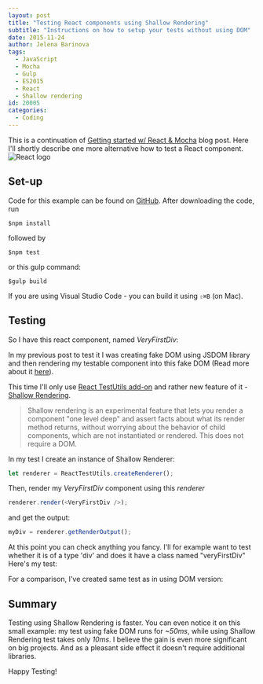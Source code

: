 ```yaml
---
layout: post
title: "Testing React components using Shallow Rendering"
subtitle: "Instructions on how to setup your tests without using DOM"
date: 2015-11-24
author: Jelena Barinova
tags:
  - JavaScript
  - Mocha
  - Gulp
  - ES2015
  - React
  - Shallow rendering
id: 20005
categories:
  - Coding
---
```


This is a continuation of [Getting started w/ React & Mocha](http://www.bebetterdeveloper.com/coding/getting-started-react-mocha.html) blog post. Here I'll shortly describe one more alternative how to test a React component.
<img src="{{ site.baseurl }}/img/post_img/react-logo.png" alt="React logo" class="right" />

## Set-up

Code for this example can be found on [GitHub](https://github.com/JelenaBarinova/react-mocha-example/tree/shallow-rendering). After downloading the code, run

~~~
$npm install
~~~

followed by

~~~
$npm test
~~~

or this gulp command:

~~~
$gulp build
~~~

If you are using Visual Studio Code - you can build it using `⇧⌘B` (on Mac).

## Testing

So I have this react component, named _VeryFirstDiv_:
<script src="https://gist.github.com/JelenaBarinova/04649597e425254ad5ae.js"></script>

In my previous post to test it I was creating fake DOM using JSDOM library and then rendering my testable component into this fake DOM (Read more about it [here](http://www.bebetterdeveloper.com/coding/getting-started-react-mocha.html#step-3-adding-first-mocha-test)).

This time I'll only use [React TestUtils add-on](https://www.npmjs.com/package/react-addons-test-utils) and rather new feature of it - [Shallow Rendering](https://facebook.github.io/react/docs/test-utils.html#shallow-rendering).

>Shallow rendering is an experimental feature that lets you render a component "one level deep" and assert facts about what its render method returns, without worrying about the behavior of child components, which are not instantiated or rendered. This does not require a DOM.

In my test I create an instance of Shallow Renderer:

~~~javascript
let renderer = ReactTestUtils.createRenderer();
~~~

Then, render my _VeryFirstDiv_ component using this _renderer_

~~~javascript
renderer.render(<VeryFirstDiv />);
~~~

and get the output:

~~~javascript
myDiv = renderer.getRenderOutput();
~~~

At this point you can check anything you fancy. I'll for example want to test whether it is of a type 'div' and does it have a class named "veryFirstDiv"
Here's my test:
<script src="https://gist.github.com/JelenaBarinova/ee83bdfc9330b14ee6d2.js"></script>

For a comparison, I've created same test as in using DOM version:
<script src="https://gist.github.com/JelenaBarinova/44b3a2a997865777a0b2.js"></script>

## Summary

Testing using Shallow Rendering is faster. You can even notice it on this small example: my test using fake DOM runs for _~50ms_, while using Shallow Rendering test takes only _10ms_. I believe the gain is even more significant on big projects. And as a pleasant side effect it doesn't require additional libraries.

Happy Testing!